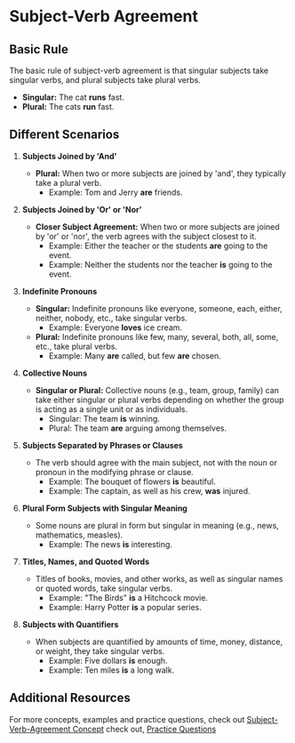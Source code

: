 # Subject-Verb Agreement

## Basic Rule
The basic rule of subject-verb agreement is that singular subjects take singular verbs, and plural subjects take plural verbs.

- **Singular:** The cat **runs** fast.
- **Plural:** The cats **run** fast.

## Different Scenarios

1. **Subjects Joined by 'And'**
   - **Plural:** When two or more subjects are joined by 'and', they typically take a plural verb.
     - Example: Tom and Jerry **are** friends.

2. **Subjects Joined by 'Or' or 'Nor'**
   - **Closer Subject Agreement:** When two or more subjects are joined by 'or' or 'nor', the verb agrees with the subject closest to it.
     - Example: Either the teacher or the students **are** going to the event.
     - Example: Neither the students nor the teacher **is** going to the event.

3. **Indefinite Pronouns**
   - **Singular:** Indefinite pronouns like everyone, someone, each, either, neither, nobody, etc., take singular verbs.
     - Example: Everyone **loves** ice cream.
   - **Plural:** Indefinite pronouns like few, many, several, both, all, some, etc., take plural verbs.
     - Example: Many **are** called, but few **are** chosen.

4. **Collective Nouns**
   - **Singular or Plural:** Collective nouns (e.g., team, group, family) can take either singular or plural verbs depending on whether the group is acting as a single unit or as individuals.
     - Singular: The team **is** winning.
     - Plural: The team **are** arguing among themselves.

5. **Subjects Separated by Phrases or Clauses**
   - The verb should agree with the main subject, not with the noun or pronoun in the modifying phrase or clause.
     - Example: The bouquet of flowers **is** beautiful.
     - Example: The captain, as well as his crew, **was** injured.

6. **Plural Form Subjects with Singular Meaning**
   - Some nouns are plural in form but singular in meaning (e.g., news, mathematics, measles).
     - Example: The news **is** interesting.

7. **Titles, Names, and Quoted Words**
   - Titles of books, movies, and other works, as well as singular names or quoted words, take singular verbs.
     - Example: "The Birds" **is** a Hitchcock movie.
     - Example: Harry Potter **is** a popular series.

8. **Subjects with Quantifiers**
   - When subjects are quantified by amounts of time, money, distance, or weight, they take singular verbs.
     - Example: Five dollars **is** enough.
     - Example: Ten miles **is** a long walk.
## Additional Resources

For more concepts, examples and practice questions, check out [Subject-Verb-Agreement Concept](https://byjus.com/english/subject-verb-agreement/)
check out, [Practice Questions](https://testbook.com/objective-questions/mcq-on-subject-verb-agreement--5eea6a0e39140f30f369e3ea)
